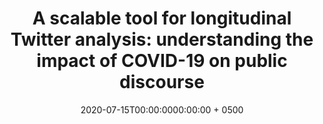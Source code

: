 ---
title: "A scalable tool for longitudinal Twitter analysis: understanding the impact of COVID-19 on public discourse"
collection: publications
permalink: /publication/wang2020midas
date: 2020-07-15T00:00:0000:00:00 + 0500
venue: 'Invited seminar talk in COVID-19 Data Science Research Special Webinar Series at the Michigan Institute for Data Science, Ann Arbor, MI'
pubtype: 'conference, invited'
authors: '<b><i>Y. Wang</i></b>'
excerpt_separator: ""
---